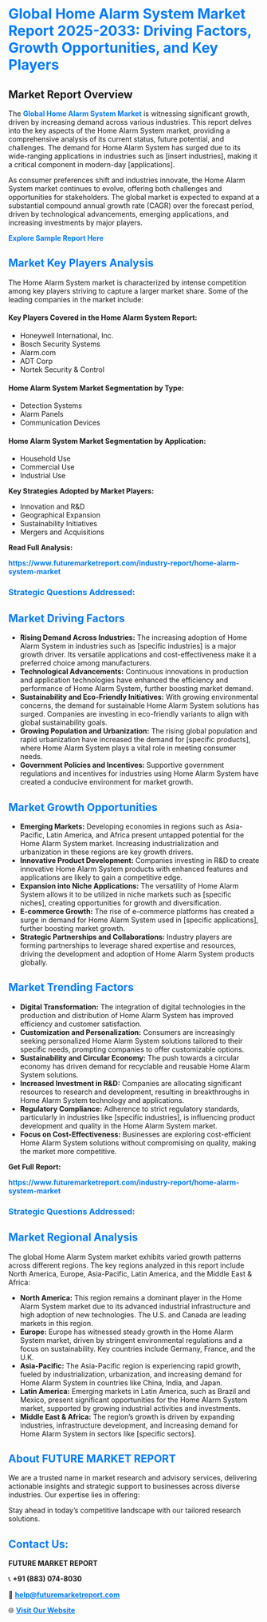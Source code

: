 <h1 style="color: #007BFF;">Global Home Alarm System Market Report 2025-2033: Driving Factors, Growth Opportunities, and Key Players</h1>

<section id="overview">
<h2>Market Report Overview</h2>
<p>The <a href="https://www.futuremarketreport.com/industry-report/home-alarm-system-market" style="color: #007BFF; text-decoration: none;"><strong>Global Home Alarm System Market</strong></a> is witnessing significant growth, driven by increasing demand across various industries. This report delves into the key aspects of the Home Alarm System market, providing a comprehensive analysis of its current status, future potential, and challenges. The demand for Home Alarm System has surged due to its wide-ranging applications in industries such as [insert industries], making it a critical component in modern-day [applications].</p>
<p>As consumer preferences shift and industries innovate, the Home Alarm System market continues to evolve, offering both challenges and opportunities for stakeholders. The global market is expected to expand at a substantial compound annual growth rate (CAGR) over the forecast period, driven by technological advancements, emerging applications, and increasing investments by major players.</p>
</section>

<section id="overview">
<p><a href="https://www.futuremarketreport.com/request-sample/reportId=87504" style="color: #007BFF; text-decoration: none;"><strong>Explore Sample Report Here</strong></a></p>
</section>

<section id="key-players">
<h2 style="color: #007BFF;">Market Key Players Analysis</h2>
<p>The Home Alarm System market is characterized by intense competition among key players striving to capture a larger market share. Some of the leading companies in the market include:</p>
<h4>Key Players Covered in the Home Alarm System Report:</h4>
<ul><li>Honeywell International, Inc.</li><li>Bosch Security Systems</li><li>Alarm.com</li><li>ADT Corp</li><li>Nortek Security &amp; Control</li></ul>
<h4>Home Alarm System Market Segmentation by Type:</h4>
<ul><li>Detection Systems</li><li>Alarm Panels</li><li>Communication Devices</li></ul>

<h4>Home Alarm System Market Segmentation by Application:</h4>
<ul><li>Household Use</li><li>Commercial Use</li><li>Industrial Use</li></ul>
<p><strong>Key Strategies Adopted by Market Players:</strong></p>
<ul>
<li>Innovation and R&D</li>
<li>Geographical Expansion</li>
<li>Sustainability Initiatives</li>
<li>Mergers and Acquisitions</li>
</ul>
</section>

<section>
<p><strong>Read Full Analysis: </strong></p><a href="https://www.futuremarketreport.com/industry-report/home-alarm-system-market" style="color: #007BFF; text-decoration: none;"><strong>https://www.futuremarketreport.com/industry-report/home-alarm-system-market</strong></a>
<h3 style="color: #007BFF;">Strategic Questions Addressed:</h3>
</section>

<section id="driving-factors">
<h2 style="color: #007BFF;">Market Driving Factors</h2>
<ul>
<li><strong>Rising Demand Across Industries:</strong> The increasing adoption of Home Alarm System in industries such as [specific industries] is a major growth driver. Its versatile applications and cost-effectiveness make it a preferred choice among manufacturers.</li>
<li><strong>Technological Advancements:</strong> Continuous innovations in production and application technologies have enhanced the efficiency and performance of Home Alarm System, further boosting market demand.</li>
<li><strong>Sustainability and Eco-Friendly Initiatives:</strong> With growing environmental concerns, the demand for sustainable Home Alarm System solutions has surged. Companies are investing in eco-friendly variants to align with global sustainability goals.</li>
<li><strong>Growing Population and Urbanization:</strong> The rising global population and rapid urbanization have increased the demand for [specific products], where Home Alarm System plays a vital role in meeting consumer needs.</li>
<li><strong>Government Policies and Incentives:</strong> Supportive government regulations and incentives for industries using Home Alarm System have created a conducive environment for market growth.</li>
</ul>
</section>

<section id="growth-opportunities">
<h2 style="color: #007BFF;">Market Growth Opportunities</h2>
<ul>
<li><strong>Emerging Markets:</strong> Developing economies in regions such as Asia-Pacific, Latin America, and Africa present untapped potential for the Home Alarm System market. Increasing industrialization and urbanization in these regions are key growth drivers.</li>
<li><strong>Innovative Product Development:</strong> Companies investing in R&D to create innovative Home Alarm System products with enhanced features and applications are likely to gain a competitive edge.</li>
<li><strong>Expansion into Niche Applications:</strong> The versatility of Home Alarm System allows it to be utilized in niche markets such as [specific niches], creating opportunities for growth and diversification.</li>
<li><strong>E-commerce Growth:</strong> The rise of e-commerce platforms has created a surge in demand for Home Alarm System used in [specific applications], further boosting market growth.</li>
<li><strong>Strategic Partnerships and Collaborations:</strong> Industry players are forming partnerships to leverage shared expertise and resources, driving the development and adoption of Home Alarm System products globally.</li>
</ul>
</section>

<section id="trending-factors">
<h2 style="color: #007BFF;">Market Trending Factors</h2>
<ul>
<li><strong>Digital Transformation:</strong> The integration of digital technologies in the production and distribution of Home Alarm System has improved efficiency and customer satisfaction.</li>
<li><strong>Customization and Personalization:</strong> Consumers are increasingly seeking personalized Home Alarm System solutions tailored to their specific needs, prompting companies to offer customizable options.</li>
<li><strong>Sustainability and Circular Economy:</strong> The push towards a circular economy has driven demand for recyclable and reusable Home Alarm System solutions.</li>
<li><strong>Increased Investment in R&D:</strong> Companies are allocating significant resources to research and development, resulting in breakthroughs in Home Alarm System technology and applications.</li>
<li><strong>Regulatory Compliance:</strong> Adherence to strict regulatory standards, particularly in industries like [specific industries], is influencing product development and quality in the Home Alarm System market.</li>
<li><strong>Focus on Cost-Effectiveness:</strong> Businesses are exploring cost-efficient Home Alarm System solutions without compromising on quality, making the market more competitive.</li>
</ul>
</section>

<section>
<p><strong>Get Full Report: </strong></p><a href="https://www.futuremarketreport.com/industry-report/home-alarm-system-market" style="color: #007BFF; text-decoration: none;"><strong>https://www.futuremarketreport.com/industry-report/home-alarm-system-market</strong></a>
<h3 style="color: #007BFF;">Strategic Questions Addressed:</h3>
</section>


<section id="regional-analysis">
<h2 style="color: #007BFF;">Market Regional Analysis</h2>
<p>The global Home Alarm System market exhibits varied growth patterns across different regions. The key regions analyzed in this report include North America, Europe, Asia-Pacific, Latin America, and the Middle East & Africa:</p>
<ul>
<li><strong>North America:</strong> This region remains a dominant player in the Home Alarm System market due to its advanced industrial infrastructure and high adoption of new technologies. The U.S. and Canada are leading markets in this region.</li>
<li><strong>Europe:</strong> Europe has witnessed steady growth in the Home Alarm System market, driven by stringent environmental regulations and a focus on sustainability. Key countries include Germany, France, and the U.K.</li>
<li><strong>Asia-Pacific:</strong> The Asia-Pacific region is experiencing rapid growth, fueled by industrialization, urbanization, and increasing demand for Home Alarm System in countries like China, India, and Japan.</li>
<li><strong>Latin America:</strong> Emerging markets in Latin America, such as Brazil and Mexico, present significant opportunities for the Home Alarm System market, supported by growing industrial activities and investments.</li>
<li><strong>Middle East & Africa:</strong> The region’s growth is driven by expanding industries, infrastructure development, and increasing demand for Home Alarm System in sectors like [specific sectors].</li>
</ul>
</section>

<footer>
<h2 style="color: #007BFF;">About FUTURE MARKET REPORT</h2>
<p>We are a trusted name in market research and advisory services, delivering actionable insights and strategic support to businesses across diverse industries. Our expertise lies in offering:</p>

<p>Stay ahead in today’s competitive landscape with our tailored research solutions.</p>

<h2 style="color: #007BFF;">Contact Us:</h2>
<p><strong>FUTURE MARKET REPORT</strong></p>
<p>📞 <strong>+91 (883) 074-8030</strong></p>
<p>📧 <strong><a href="mailto:help@futuremarketreport.com" style="color: #007BFF;">help@futuremarketreport.com</a></strong></p>
<p>🌐 <strong><a href="https://www.futuremarketreport.com/" style="color: #007BFF;">Visit Our Website</a></strong></p>
</footer>